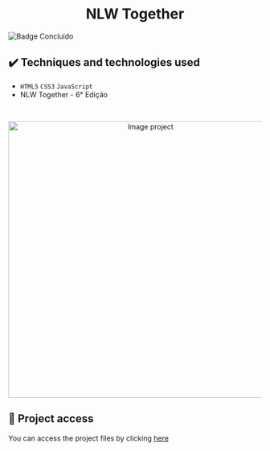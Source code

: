 <h1 align="center">NLW Together</h1>
 
 ![Badge Concluído](https://camo.githubusercontent.com/459f141bd5e24c179a0e2dd49691e290ed5c5d4b4cb97767daee7cfaf6e31121/687474703a2f2f696d672e736869656c64732e696f2f7374617469632f76313f6c6162656c3d535441545553266d6573736167653d434f4e434c5549444f26636f6c6f723d475245454e267374796c653d666f722d7468652d6261646765)
 
 ## ✔️ Techniques and technologies used

- ``HTML5`` ``CSS3`` ``JavaScript`` 
- NLW Together - 6° Edição

<br>

<p align="center">
 <img src="images/habits.png" width="550" alt="Image project">
</p>

## 📁 Project access
You can access the project files by clicking [here](https://github.com/Coastony/NLW-Setup)
